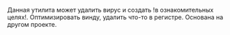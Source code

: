 Данная утилита может удалить вирус и создать !в ознакомительных целях!.
Оптимизировать винду, удалить что-то в регистре.
Основана на другом проекте. 
